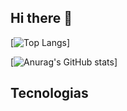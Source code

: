 ## Hi there 👋

[![Top Langs](https://github-readme-stats.vercel.app/api/top-langs/?username=mathensley&layout=compact)]

[![Anurag's GitHub stats](https://github-readme-stats.vercel.app/api?username=mathensley&count_private=true&show_icons=true&theme=dracula)]

## Tecnologias
